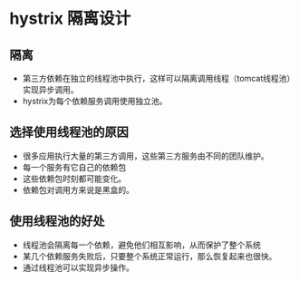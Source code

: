 # hystrix 隔离设计

## 隔离
- 第三方依赖在独立的线程池中执行，这样可以隔离调用线程（tomcat线程池）实现异步调用。
- hystrix为每个依赖服务调用使用独立池。

## 选择使用线程池的原因
- 很多应用执行大量的第三方调用，这些第三方服务由不同的团队维护。
- 每一个服务有它自己的依赖包
- 这些依赖包时刻都可能变化。
- 依赖包对调用方来说是黑盒的。

## 使用线程池的好处
- 线程池会隔离每一个依赖，避免他们相互影响，从而保护了整个系统
- 某几个依赖服务失败后，只要整个系统正常运行，那么恢复起来也很快。
- 通过线程池可以实现异步操作。